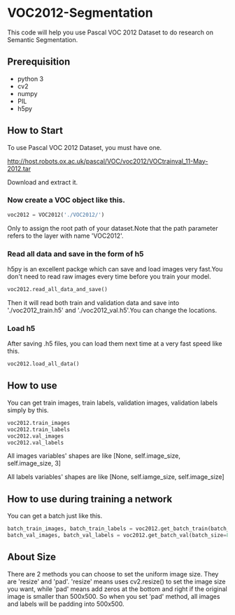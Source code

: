 # VOC2012-Segmentation
This code will help you use Pascal VOC 2012 Dataset to do research on Semantic Segmentation.
## Prerequisition
- python 3
- cv2
- numpy
- PIL
- h5py
## How to Start
To use Pascal VOC 2012 Dataset, you must have one.

http://host.robots.ox.ac.uk/pascal/VOC/voc2012/VOCtrainval_11-May-2012.tar

Download and extract it.

### Now create a VOC object like this.

``` python
voc2012 = VOC2012('./VOC2012/')
```
Only to assign the root path of your dataset.Note that the path parameter refers to the layer with name 'VOC2012'.

### Read all data and save in the form of h5
h5py is an excellent packge which can save and load images very fast.You don't need to read raw images every time before you train your model.
``` python
voc2012.read_all_data_and_save()
```
Then it will read both train and validation data and save into './voc2012_train.h5' and './voc2012_val.h5'.You can change the locations.
### Load h5
After saving .h5 files, you can load them next time at a very fast speed like this.
``` python
voc2012.load_all_data()
```
## How to use
You can get train images, train labels, validation images, validation labels simply by this.
``` python
voc2012.train_images
voc2012.train_labels
voc2012.val_images
voc2012.val_labels
```
All images variables' shapes are like [None, self.image_size, self.image_size, 3]

All labels variables' shapes are like [None, self.iamge_size, self.image_size]

## How to use during training a network
You can get a batch just like this.
``` python
batch_train_images, batch_train_labels = voc2012.get_batch_train(batch_size=8)
batch_val_images, batch_val_labels = voc2012.get_batch_val(batch_size=8)
```
## About Size
There are 2 methods you can choose to set the uniform image size.
They are 'resize' and 'pad'.
'resize' means uses cv2.resize() to set the image size you want, while 'pad' means add zeros at the bottom and right if the original image is smaller than 500x500.
So when you set 'pad' method, all images and labels will be padding into 500x500.
